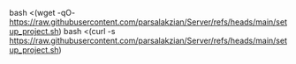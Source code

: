 bash <(wget -qO- https://raw.githubusercontent.com/parsalakzian/Server/refs/heads/main/setup_project.sh)
bash <(curl -s https://raw.githubusercontent.com/parsalakzian/Server/refs/heads/main/setup_project.sh)
